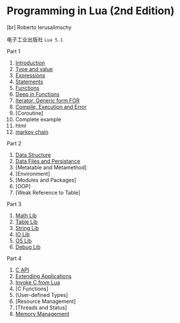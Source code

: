 Programming in Lua (2nd Edition)
===
[br] Roberto Ierusalimschy

电子工业出版社 `Lua 5.1`  

Part 1  

1. [Introduction](./1.1.md)  
2. [Type and value](./1.2.md)  
3. [Expressions](./1.3.md)  
4. [Statements](./1.4.md)  
5. [Functions](./1.5.md)  
6. [Deep in Functions](./1.6.md)  
7. [Iterator, Generic form FOR](./1.7.md)  
8. [Compile, Execution and Error](./1.8.md)  
9. [Coroutine]  
10. Complete example  
  1. html  
  2. [markov chain](./codes/markov.lua)  

Part 2  

1. [Data Structure](./2.1.md)  
2. [Data Files and Persistance](./2.2.md)  
3. [Metatable and Metamethod]
4. [Environment]
5. [Modules and Packages]
6. [OOP]
7. [Weak Reference to Table]

Part 3  

1. [Math Lib](./3.1.md)  
2. [Table Lib](./3.2.md)  
3. [String Lib](./3.3.md)  
4. [IO Lib](./3.4.md)  
5. [OS Lib](./3.5.md)  
6. [Debug Lib](./3.6.md)  

Part 4  

1. [C API](./4.1.md)  
2. [Extending Applications](./4.2.md)  
3. [Invoke C from Lua](./4.3.md)  
4. [C Functions]
5. [User-defined Types]
6. [Resource Management]
7. [Threads and Status]
8. [Memory Management](./4.8.md)  

